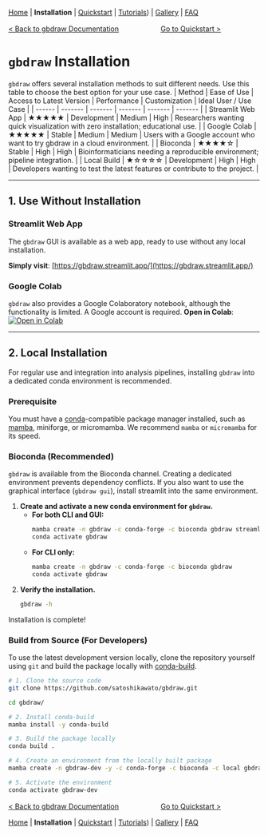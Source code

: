 [Home](./README.md) | **Installation** | [Quickstart](./QUICKSTART.md) | [Tutorials](./TUTORIALS/TUTORIALS.md)) | [Gallery](./GALLERY.md) | [FAQ](./FAQ.md)

[< Back to gbdraw Documentation](./DOCS.md)　　　　　　[Go to Quickstart >](./QUICKSTART.md)

# `gbdraw` Installation

`gbdraw` offers several installation methods to suit different needs. Use this table to choose the best option for your use case.
| Method | Ease of Use | Access to Latest Version | Performance | Customization | Ideal User / Use Case |
| ------ | ------- | ------- | ------- | ------- | ------- |
| Streamlit Web App | ★★★★★ | Development | Medium | High | Researchers wanting quick visualization with zero installation; educational use. | 
| Google Colab | ★★★★★ | Stable | Medium | Medium | Users with a Google account who want to try gbdraw in a cloud environment. | 
| Bioconda | ★★★★☆ | Stable | High | High | Bioinformaticians needing a reproducible environment; pipeline integration. | 
 | Local Build | ★☆☆☆☆ | Development | High | High | Developers wanting to test the latest features or contribute to the project. | 
 
---

## 1. Use Without Installation

### Streamlit Web App

The `gbdraw` GUI is available as a web app, ready to use without any local installation.

**Simply visit**: [https://gbdraw.streamlit.app/](https://gbdraw.streamlit.app/)

### Google Colab

`gbdraw` also provides a Google Colaboratory notebook, although the functionality is limited. A Google account is required.
**Open in Colab**: [![Open in Colab](https://colab.research.google.com/assets/colab-badge.svg)](https://colab.research.google.com/github/satoshikawato/gbdraw/blob/main/gbdraw_colab.ipynb)

---

## 2. Local Installation

For regular use and integration into analysis pipelines, installing `gbdraw` into a dedicated conda environment is recommended.

### Prerequisite

You must have a [conda](https://docs.conda.io/en/latest/)-compatible package manager installed, such as [mamba](https://github.com/mamba-org/mamba), miniforge, or micromamba. We recommend `mamba` or `micromamba` for its speed.

### Bioconda (Recommended)

`gbdraw` is available from the Bioconda channel. Creating a dedicated environment prevents dependency conflicts. If you also want to use the graphical interface (`gbdraw gui`), install streamlit into the same environment.

1.  **Create and activate a new conda environment for `gbdraw`.**
    * **For both CLI and GUI:**
        ```bash
        mamba create -n gbdraw -c conda-forge -c bioconda gbdraw streamlit
        conda activate gbdraw
        ```
    * **For CLI only:**
        ```bash
        mamba create -n gbdraw -c conda-forge -c bioconda gbdraw
        conda activate gbdraw
        ```
2.  **Verify the installation.**
    ```bash
    gbdraw -h
    ```

Installation is complete!

### Build from Source (For Developers)

To use the latest development version locally, clone the repository yourself using `git` and build the package locally with [conda-build](https://anaconda.org/anaconda/conda-build).

```bash
# 1. Clone the source code
git clone https://github.com/satoshikawato/gbdraw.git

cd gbdraw/

# 2. Install conda-build
mamba install -y conda-build

# 3. Build the package locally
conda build .

# 4. Create an environment from the locally built package
mamba create -n gbdraw-dev -y -c conda-forge -c bioconda -c local gbdraw

# 5. Activate the environment
conda activate gbdraw-dev
```

[< Back to gbdraw Documentation](./DOCS.md)　　　　　　[Go to Quickstart >](./QUICKSTART.md)


[Home](./README.md) | **Installation** | [Quickstart](./QUICKSTART.md) | [Tutorials](./TUTORIALS/TUTORIALS.md)) | [Gallery](./GALLERY.md) | [FAQ](./FAQ.md)